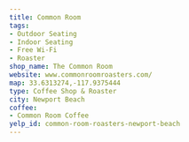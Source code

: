 ```yaml
---
title: Common Room
tags:
- Outdoor Seating
- Indoor Seating
- Free Wi-Fi
- Roaster
shop_name: The Common Room
website: www.commonroomroasters.com/
map: 33.6313274,-117.9375444
type: Coffee Shop & Roaster
city: Newport Beach
coffee:
- Common Room Coffee
yelp_id: common-room-roasters-newport-beach
---
```


